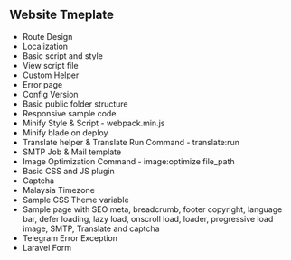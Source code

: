 

## Website Tmeplate

- Route Design
- Localization
- Basic script and style 
- View script file 
- Custom Helper
- Error page
- Config Version
- Basic public folder structure
- Responsive sample code
- Minify Style & Script - webpack.min.js
- Minify blade on deploy
- Translate helper & Translate Run Command - translate:run
- SMTP Job & Mail template 
- Image Optimization Command - image:optimize file_path
- Basic CSS and JS plugin
- Captcha
- Malaysia Timezone
- Sample CSS Theme variable
- Sample page with SEO meta, breadcrumb, footer copyright, language bar, defer loading, lazy load, onscroll load, loader, progressive load image, SMTP, Translate and captcha
- Telegram Error Exception
- Laravel Form
